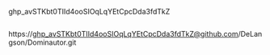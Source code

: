 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

```
```
https://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@github.com/DeLangson/Dominautor.git
```
```